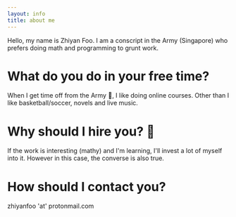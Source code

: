 ```yaml
---
layout: info
title: about me
---
```

Hello, my name is Zhiyan Foo. I am a conscript in the Army (Singapore) who
prefers doing math and programming to grunt work. 

# What do you do in your free time?
When I get time off from the Army :pray:, I like doing online courses. Other
than I like basketball/soccer, novels and live music. 

# Why should I hire you? :necktie: 
If the work is interesting (mathy) and I'm learning, I'll invest a lot of
myself into it. However in this case, the converse is also true.

# How should I contact you?
zhiyanfoo 'at' protonmail.com

